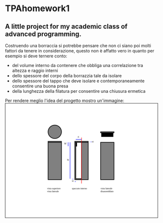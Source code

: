 # TPAhomework1
## A little project for my academic class of advanced programming.

Costruendo una borraccia si potrebbe pensare che non ci siano poi molti fattori da tenere in considerazione, questo non è affatto vero in quanto per esempio si deve ternere conto:
- del volume interno da contenere che obbliga una correlazione tra altezza e raggio interni
- dello spessore del corpo della borrazzia tale da isolare
- dello spessore del tappo che deve isolare e contemporaneamente consentire una buona presa
- della lunghezza della filatura per consentire una chiusura ermetica

Per rendere meglio l'idea del progetto mostro un'immagine:
![](https://github.com/Meroli00/TPAhomework1/blob/main/cartellaSVG/borraccia.svg)


